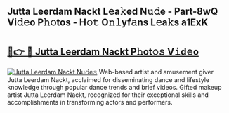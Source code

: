 ## Jutta Leerdam Nackt L𝚎a𝚔ed N𝚞𝚍e - Part-8wQ Vi𝚍𝚎o P𝚑𝚘tos - H𝚘𝚝 O𝚗𝚕yf𝚊ns L𝚎a𝚔s a1ExK

# <h2><a href="http://kf2438f.oniu.top/?m=Jutta+Leerdam+Nackt">🔗👉 🔴 Jutta Leerdam Nackt P𝚑ot𝚘𝚜 V𝚒d𝚎o</a></h2>

[![Jutta Leerdam Nackt Nu𝚍e𝚜](https://i.imgur.com/0qMVB7G.gif)](http://kf2438f.oniu.top/?m=Jutta+Leerdam+Nackt)
Web-based artist and amusement giver Jutta Leerdam Nackt, acclaimed for disseminating dance and lifestyle knowledge through popular dance trends and brief videos. Gifted makeup artist Jutta Leerdam Nackt, recognized for their exceptional skills and accomplishments in transforming actors and performers.  
